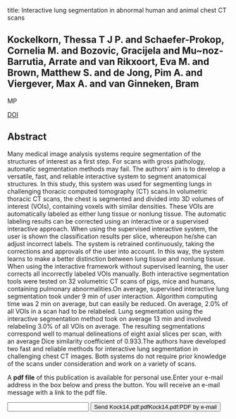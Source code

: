 title: Interactive lung segmentation in abnormal human and animal chest CT scans

## Kockelkorn, Thessa T J P. and Schaefer-Prokop, Cornelia M. and Bozovic, Gracijela and Mu~noz-Barrutia, Arrate and van Rikxoort, Eva M. and Brown, Matthew S. and de Jong, Pim A. and Viergever, Max A. and van Ginneken, Bram
MP

<a href="https://doi.org/10.1118/1.4890597">DOI</a>

## Abstract
Many medical image analysis systems require segmentation of the structures of interest as a first step. For scans with gross pathology, automatic segmentation methods may fail. The authors' aim is to develop a versatile, fast, and reliable interactive system to segment anatomical structures. In this study, this system was used for segmenting lungs in challenging thoracic computed tomography (CT) scans.In volumetric thoracic CT scans, the chest is segmented and divided into 3D volumes of interest (VOIs), containing voxels with similar densities. These VOIs are automatically labeled as either lung tissue or nonlung tissue. The automatic labeling results can be corrected using an interactive or a supervised interactive approach. When using the supervised interactive system, the user is shown the classification results per slice, whereupon he/she can adjust incorrect labels. The system is retrained continuously, taking the corrections and approvals of the user into account. In this way, the system learns to make a better distinction between lung tissue and nonlung tissue. When using the interactive framework without supervised learning, the user corrects all incorrectly labeled VOIs manually. Both interactive segmentation tools were tested on 32 volumetric CT scans of pigs, mice and humans, containing pulmonary abnormalities.On average, supervised interactive lung segmentation took under 9 min of user interaction. Algorithm computing time was 2 min on average, but can easily be reduced. On average, 2.0% of all VOIs in a scan had to be relabeled. Lung segmentation using the interactive segmentation method took on average 13 min and involved relabeling 3.0% of all VOIs on average. The resulting segmentations correspond well to manual delineations of eight axial slices per scan, with an average Dice similarity coefficient of 0.933.The authors have developed two fast and reliable methods for interactive lung segmentation in challenging chest CT images. Both systems do not require prior knowledge of the scans under consideration and work on a variety of scans.

A <b>pdf file</b> of this publication is available for personal use.Enter your e-mail address in the box below and press the button. You will receive an e-mail message with a link to the pdf file.
<form action="sender.php">  <input type="text" name="email">  <input type="submit" value="Send Kock14.pdf:pdfKock14.pdf:PDF by e-mail"></form>